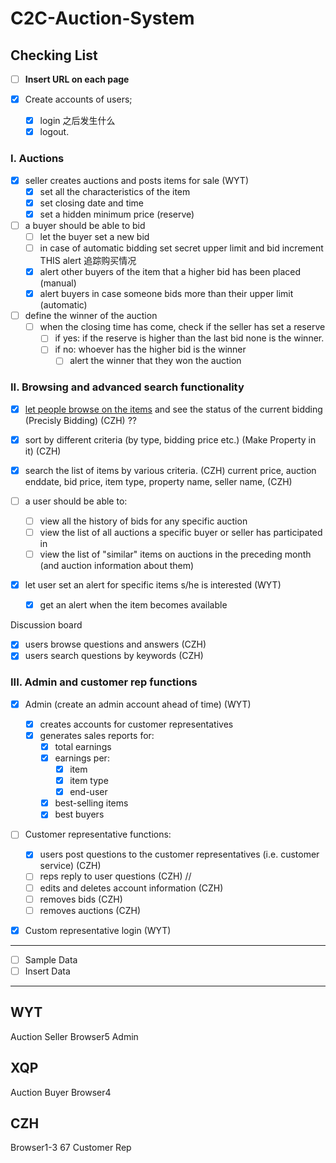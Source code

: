 # C2C-Auction-System

## Checking List

- [ ] **Insert URL on each page**

- [x] Create accounts of users; 
    - [x] login
    之后发生什么
    - [x] logout.
    
### I. Auctions
- [x] seller creates auctions and posts items for sale (WYT)
    - [x] set all the characteristics of the item
    - [x] set closing date and time
    - [x] set a hidden minimum price (reserve)

- [ ] a buyer should be able to bid
    - [ ] let the buyer set a new bid
    - [ ] in case of automatic bidding set secret upper limit and bid increment
    THIS alert 追踪购买情况
    - [x] alert other buyers of the item that a higher bid has been placed (manual)
    - [x] alert buyers in case someone bids more than their upper limit (automatic)

- [ ] define the winner of the auction
    - [ ] when the closing time has come, check if the seller has set a reserve
        - [ ] if yes: if the reserve is higher than the last bid none is the winner.
        - [ ] if no: whoever has the higher bid is the winner
            - [ ] alert the winner that they won the auction

### II. Browsing and advanced search functionality
- [x] <u>let people browse on the items</u> and see the status of the current bidding (Precisly Bidding) (CZH) ??
- [x] sort by different criteria (by type, bidding price etc.) (Make Property in it) (CZH)
- [x] search the list of items by various criteria. (CZH)
    current price, auction enddate, bid price, item type, property name, seller name, (CZH)

- [ ] a user should be able to:
    - [ ] view all the history of bids for any specific auction
    - [ ] view the list of all auctions a specific buyer or seller has participated in
    - [ ] view the list of "similar" items on auctions in the preceding month (and auction information about them)
- [x] let user set an alert for specific items s/he is interested (WYT)
    - [x] get an alert when the item becomes available

Discussion board
- [x] users browse questions and answers (CZH)
- [x] users search questions by keywords (CZH)

### III. Admin and customer rep functions
- [x] Admin (create an admin account ahead of time) (WYT)
    - [x] creates accounts for customer representatives
    - [x] generates sales reports for:
        - [x] total earnings
        - [x] earnings per:
            - [x] item
            - [x] item type
            - [x] end-user
        - [x] best-selling items
        - [x] best buyers
- [ ] Customer representative functions:

    - [x] users post questions to the customer representatives (i.e. customer service) (CZH)
    - [ ] reps reply to user questions (CZH)
//
    - [ ] edits and deletes account information (CZH)
    - [ ] removes bids (CZH)
    - [ ] removes auctions (CZH)
- [x] Custom representative login (WYT)

-----

- [ ] Sample Data
- [ ] Insert Data

-----
## WYT
Auction Seller 
Browser5
Admin

## XQP
Auction Buyer
Browser4

## CZH
Browser1-3 67
Customer Rep
